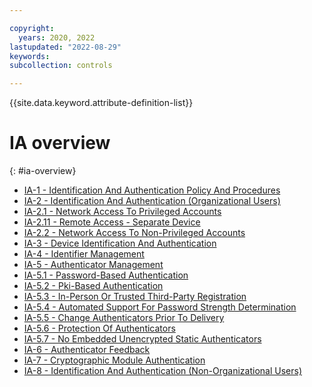 ```yaml
---

copyright:
  years: 2020, 2022
lastupdated: "2022-08-29"
keywords: 
subcollection: controls

---
```




{{site.data.keyword.attribute-definition-list}}

# IA overview
{: #ia-overview}

- [IA-1 - Identification And Authentication Policy And Procedures](/docs/controls?topic=controls-ia-1)
- [IA-2 - Identification And Authentication (Organizational Users)](/docs/controls?topic=controls-ia-2)
- [IA-2.1 - Network Access To Privileged Accounts](/docs/controls?topic=controls-ia-2.1)
- [IA-2.11 - Remote Access - Separate Device](/docs/controls?topic=controls-ia-2.11)
- [IA-2.2 - Network Access To Non-Privileged Accounts](/docs/controls?topic=controls-ia-2.2)
- [IA-3 - Device Identification And Authentication](/docs/controls?topic=controls-ia-3)
- [IA-4 - Identifier Management](/docs/controls?topic=controls-ia-4)
- [IA-5 - Authenticator Management](/docs/controls?topic=controls-ia-5)
- [IA-5.1 - Password-Based Authentication](/docs/controls?topic=controls-ia-5.1)
- [IA-5.2 - Pki-Based Authentication](/docs/controls?topic=controls-ia-5.2)
- [IA-5.3 - In-Person Or Trusted Third-Party Registration](/docs/controls?topic=controls-ia-5.3)
- [IA-5.4 - Automated Support For Password Strength Determination](/docs/controls?topic=controls-ia-5.4)
- [IA-5.5 - Change Authenticators Prior To Delivery](/docs/controls?topic=controls-ia-5.5)
- [IA-5.6 - Protection Of Authenticators](/docs/controls?topic=controls-ia-5.6)
- [IA-5.7 - No Embedded Unencrypted Static Authenticators](/docs/controls?topic=controls-ia-5.7)
- [IA-6 - Authenticator Feedback](/docs/controls?topic=controls-ia-6)
- [IA-7 - Cryptographic Module Authentication](/docs/controls?topic=controls-ia-7)
- [IA-8 - Identification And Authentication (Non-Organizational Users)](/docs/controls?topic=controls-ia-8)



